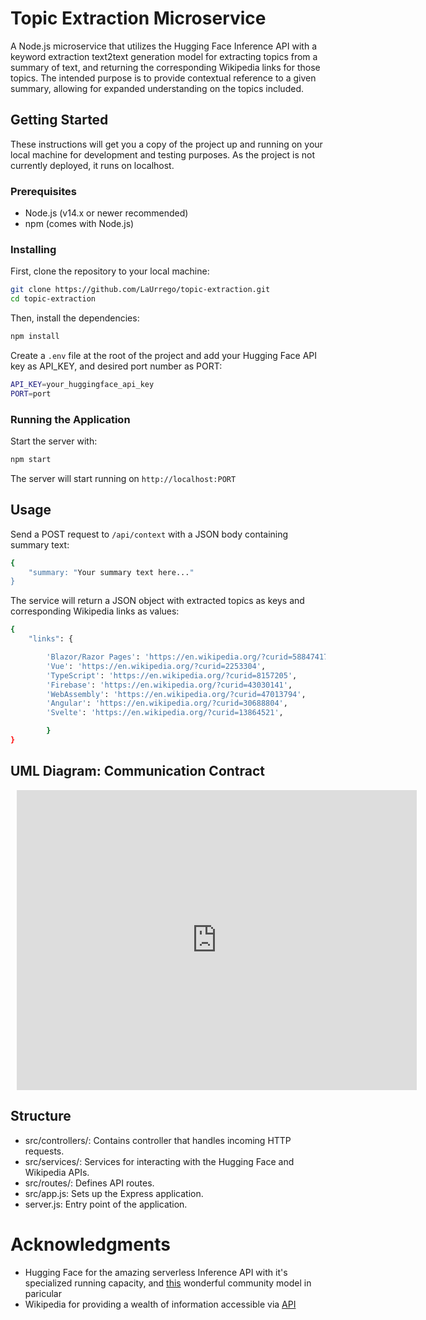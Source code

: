 # Topic Extraction Microservice

A Node.js microservice that utilizes the Hugging Face Inference API with a keyword extraction text2text generation model for extracting topics from a summary of text, and returning the  corresponding Wikipedia links for those topics. The intended purpose is to provide contextual reference to a given summary, allowing for expanded understanding on the topics included. 

## Getting Started

These instructions will get you a copy of the project up and running on your local machine for development and testing purposes. As the project is not currently deployed, it runs on localhost.

### Prerequisites

- Node.js (v14.x or newer recommended)
- npm (comes with Node.js)

### Installing

First, clone the repository to your local machine:

```bash
git clone https://github.com/LaUrrego/topic-extraction.git
cd topic-extraction
```

Then, install the dependencies: 

```bash
npm install
```

Create a `.env` file at the root of the project and add your Hugging Face API key as API_KEY, and desired port number as PORT:

```bash
API_KEY=your_huggingface_api_key
PORT=port
```

### Running the Application

Start the server with:

```bash
npm start
```

The server will start running on `http://localhost:PORT`

## Usage

Send a POST request to `/api/context` with a JSON body containing summary text:

```bash
{
    "summary: "Your summary text here..."
}
```

The service will return a JSON object with extracted topics as keys and corresponding Wikipedia links as values:

```bash
{
    "links": {

        'Blazor/Razor Pages': 'https://en.wikipedia.org/?curid=58847417',
        'Vue': 'https://en.wikipedia.org/?curid=2253304', 
        'TypeScript': 'https://en.wikipedia.org/?curid=8157205', 
        'Firebase': 'https://en.wikipedia.org/?curid=43030141', 
        'WebAssembly': 'https://en.wikipedia.org/?curid=47013794', 
        'Angular': 'https://en.wikipedia.org/?curid=30688804', 
        'Svelte': 'https://en.wikipedia.org/?curid=13864521', 

        }
}
```

## UML Diagram: Communication Contract
<div style="width: 640px; height: 480px; margin: 10px; position: relative;"><iframe allowfullscreen frameborder="0" style="width:640px; height:480px" src="https://lucid.app/documents/embedded/c4e3cf48-ecda-4d50-9e24-0a2fc517a268" id="wcWdG36NIuAc"></iframe></div>


## Structure

- src/controllers/: Contains controller that handles incoming HTTP requests.
- src/services/: Services for interacting with the Hugging Face and Wikipedia APIs.
- src/routes/: Defines API routes.
- src/app.js: Sets up the Express application.
- server.js: Entry point of the application.

# Acknowledgments
- Hugging Face for the amazing serverless Inference API with it's specialized running capacity, and [this](https://huggingface.co/transformer3/H2-keywordextractor?text=I+love+AutoTrain+%F0%9F%A4%97.) wonderful community model in paricular
- Wikipedia for providing a wealth of information accessible via [API](https://en.wikipedia.org/w/api.php?action=help&modules=query%2Bsearch)